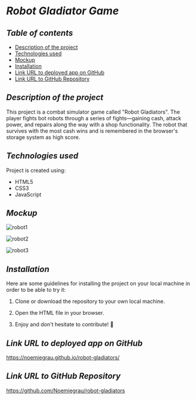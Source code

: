 # **_Robot Gladiator Game_**

## **_Table of contents_**
* [Description of the project](#description-of-the-project)
* [Technologies used](#technologies-used)
* [Mockup](#mockup)
* [Installation](#installation)
* [Link URL to deployed app on GitHub](#link-URL-to-deployed-app-on-GitHub)
* [Link URL to GitHub Repository](#link-URL-to-GitHub-repository)

## **_Description of the project_**
This project is a combat simulator game called "Robot Gladiators". The player fights bot robots through a series of fights—gaining cash, attack power, and repairs along the way with a shop functionality. The robot that survives with the most cash wins and is remembered in the browser's storage system as high score.

## **_Technologies used_**
Project is created using:
* HTML5
* CSS3
* JavaScript

## **_Mockup_**
![robot1](https://user-images.githubusercontent.com/78329298/110900601-dc34b580-82b7-11eb-810a-a893fc3355c6.png)

![robot2](https://user-images.githubusercontent.com/78329298/110900602-dd65e280-82b7-11eb-913e-d83c6596e4cc.png)

![robot3](https://user-images.githubusercontent.com/78329298/110900605-de970f80-82b7-11eb-9e6d-fe0cddfb9c36.png)

## **_Installation_**
Here are some guidelines for installing the project on your local machine in order to be able to try it:

1. Clone or download the repository to your own local machine.

2. Open the HTML file in your browser.

3. Enjoy and don't hesitate to contribute! 🙂

## **_Link URL to deployed app on GitHub_**
https://noemiegrau.github.io/robot-gladiators/

## **_Link URL to GitHub Repository_**
https://github.com/Noemiegrau/robot-gladiators
